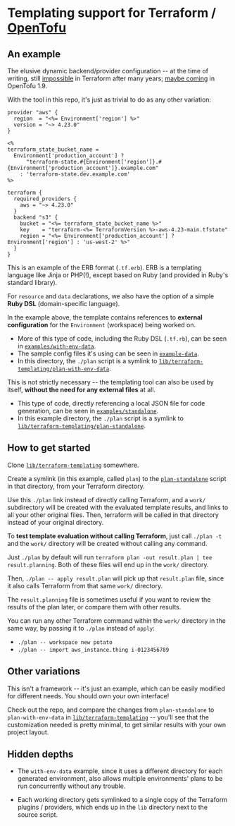 Templating support for Terraform / [OpenTofu](https://github.com/mehhhhhhhhhhhhhhh/opentofu-templating)
=======


An example
-------

The elusive dynamic backend/provider configuration -- at the time of writing, still [impossible](https://github.com/hashicorp/terraform/issues/13022) in Terraform after many years; [maybe coming](https://github.com/opentofu/opentofu/issues/300) in OpenTofu 1.9.

With the tool in this repo, it's just as trivial to do as any other variation:

```erb
provider "aws" {
  region  = "<%= Environment['region'] %>"
  version = "~> 4.23.0"
}

<%
terraform_state_bucket_name =
  Environment['production_account'] ?
      "terraform-state.#{Environment['region']}.#{Environment['production_account']}.example.com"
    : 'terraform-state.dev.example.com'
%>

terraform {
  required_providers {
    aws = "~> 4.23.0"
  }
  backend "s3" {
    bucket = "<%= terraform_state_bucket_name %>"
    key    = "terraform-<%= TerraformVersion %>-aws-4.23-main.tfstate"
    region = "<%= Environment['production_account'] ? Environment['region'] : 'us-west-2' %>"
  }
}

```

This is an example of the ERB format (`.tf.erb`). ERB is a templating language like Jinja or PHP(!), except based on Ruby (and provided in Ruby's standard library).

For `resource` and `data` declarations, we also have the option of a simple **Ruby DSL** (domain-specific language).

In the example above, the template contains references to **external configuration** for the `Environment` (workspace) being worked on.

* More of this type of code, including the Ruby DSL (`.tf.rb`), can be seen in [`examples/with-env-data`](examples/with-env-data).
* The sample config files it's using can be seen in [`example-data`](example-data).
* In this directory, the `./plan` script is a symlink to [`lib/terraform-templating/plan-with-env-data`](lib/terraform-templating/plan-with-env-data).

This is not strictly necessary -- the templating tool can also be used by itself, **without the need for any external files** at all.

* This type of code, directly referencing a local JSON file for code generation, can be seen in [`examples/standalone`](examples/standalone).
* In this example directory, the `./plan` script is a symlink to [`lib/terraform-templating/plan-standalone`](lib/terraform-templating/plan-standalone).


How to get started
-------

Clone [`lib/terraform-templating`](lib/terraform-templating) somewhere.

Create a symlink (in this example, called `plan`) to the [`plan-standalone`](lib/terraform-templating/plan-standalone) script in that directory, from your Terraform directory.

Use this `./plan` link instead of directly calling Terraform, and a `work/` subdirectory will be created with the evaluated template results, and links to all your other original files. Then, terraform will be called in that directory instead of your original directory.

To **test template evaluation without calling Terraform**, just call `./plan -t` and the `work/` directory will be created without calling any command.

Just `./plan` by default will run `terraform plan -out result.plan | tee result.planning`. Both of these files will end up in the `work/` directory.

Then, `./plan -- apply result.plan` will pick up that `result.plan` file, since it also calls Terraform from that same `work/` directory.

The `result.planning` file is sometimes useful if you want to review the results of the plan later, or compare them with other results.

You can run any other Terraform command within the `work/` directory in the same way, by passing it to `./plan` instead of `apply`:

* `./plan -- workspace new potato`
* `./plan -- import aws_instance.thing i-0123456789`


Other variations
-------

This isn't a framework -- it's just an example, which can be easily modified for different needs. You should own your own interface!

Check out the repo, and compare the changes from `plan-standalone` to `plan-with-env-data` in [`lib/terraform-templating`](lib/terraform-templating) -- you'll see that the customization needed is pretty minimal, to get similar results with your own project layout.


Hidden depths
-------

* The `with-env-data` example, since it uses a different directory for each generated environment, also allows multiple environments' plans to be run concurrently without any trouble.

* Each working directory gets symlinked to a single copy of the Terraform plugins / providers, which ends up in the `lib` directory next to the source script.
